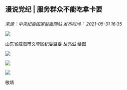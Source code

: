 ## 漫说党纪 | 服务群众不能吃拿卡要

### 

_来源：中央纪委国家监委网站_ _发布时间： 2021-05-31 16:35_

![](https://www.ccdi.gov.cn/hdjln/ywtt/202105/W020210929376741356698.jpg)

山东省威海市文登区纪委监委 丛亮滋 绘图

![](https://www.ccdi.gov.cn/hdjln/ywtt/202105/W020210929376741461908.jpg)

![](https://www.ccdi.gov.cn/hdjln/ywtt/202105/W020210929376741569984.jpg)

![](https://www.ccdi.gov.cn/hdjln/ywtt/202105/W020210929376741660483.jpg)

敬靖